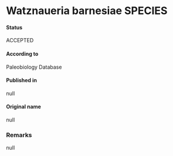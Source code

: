 Watznaueria barnesiae SPECIES
=======

#### Status
ACCEPTED

#### According to
Paleobiology Database

#### Published in
null

#### Original name
null

### Remarks
null